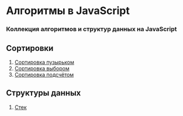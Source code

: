 # Алгоритмы в JavaScript

### Коллекция алгоритмов и структур данных на JavaScript

## Сортировки
1. [Сортировка пузырьком](https://github.com/dmitrymorozoff/algorithms-in-javascript/blob/master/source/sorts/bubble-sort.js)
2. [Сортировка выбором](https://github.com/dmitrymorozoff/algorithms-in-javascript/blob/master/source/sorts/selection-sort.js)
3. [Сортировка подсчётом](https://github.com/dmitrymorozoff/algorithms-in-javascript/blob/master/source/sorts/counting-sort.js)

## Структуры данных
1. [Стек](https://github.com/dmitrymorozoff/algorithms-in-javascript/blob/master/source/structures/stack.js)